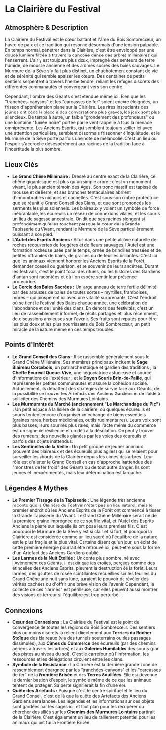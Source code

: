# La Clairière du Festival

## Atmosphère & Description

La Clairière du Festival est le cœur battant et l'âme du Bois Sombrecœur, un havre de paix et de tradition qui résonne désormais d'une tension palpable. En temps normal, pénétrer dans la Clairière, c'est être enveloppé par une douce lumière filtrée à travers la canopée dense des arbres millénaires qui l'enserrent. L'air y est toujours plus doux, imprégné des senteurs de terre humide, de mousse ancienne et des arômes sucrés des baies sauvages. Le Murmure de la Sève s'y fait plus distinct, un chuchotement constant de vie et de sérénité qui semble apaiser les cœurs. Des centaines de petits sentiers serpentent à travers l'herbe tendre, reliant les refuges discrets des différentes communautés et convergeant vers son centre.

Cependant, l'ombre des Géants s'est étendue même ici. Bien que les "tranchées-canyons" et les "carcasses de fer" soient encore éloignées, un frisson d'appréhension plane sur la Clairière. Les rires insouciants des jeunes ont cédé la place à des conversations plus graves, les jeux sont plus silencieux. De temps à autre, un faible "grondement des profondeurs" ou une lointaine "fumée noire" portée par le vent rappelle à tous la menace omniprésente. Les Anciens Esprits, qui semblent toujours veiller ici avec une attention particulière, semblent désormais frissonner d'inquiétude, et le Murmure de la Sève porte parfois une note de mélancolie. C'est un lieu où l'espoir s'accroche désespérément aux racines de la tradition face à l'incertitude la plus sombre.

## Lieux Clés

*   **Le Grand Chêne Millénaire :** Dressé au centre exact de la Clairière, ce chêne gigantesque est plus qu'un simple arbre ; c'est un monument vivant, le plus ancien témoin des Ages. Son tronc massif est tapissé de mousse et de lierre, et ses branches tentaculaires abritent d'innombrables nichoirs et cachettes. C'est sous son ombre protectrice que se réunit le Grand Conseil des Clans, et que sont prononcés les serments les plus solennels. Les blaireaux y voient un symbole de force inébranlable, les écureuils un réseau de connexions vitales, et les souris un lieu de sagesse ancestrale. On dit que ses racines plongent si profondément qu'elles touchent presque le cœur de la Grande Tapisserie du Vivant, rendant le Murmure de la Sève particulièrement puissant à son pied.
*   **L'Autel des Esprits Anciens :** Situé dans une petite alcôve naturelle de roches recouvertes de fougères et de fleurs sauvages, l'Autel est une formation rocheuse usée par le temps, ornée de brindilles tressées et de petites offrandes de baies, de graines ou de feuilles brillantes. C'est ici que les animaux viennent honorer les Anciens Esprits de la Forêt, demander conseil ou guérison, et se souvenir de leurs ancêtres. Durant les festivals, c'est le point focal des rituels, où les histoires des Gardiens d'antan sont racontées et où l'on espère sentir leur présence protectrice.
*   **Le Cercle des Baies Sacrées :** Un large anneau de terre fertile délimité par des arbustes de baies de toutes sortes – myrtilles, framboises, mûres – qui prospèrent ici avec une vitalité surprenante. C'est l'endroit où se tient le Festival des Baies chaque année, une célébration de l'abondance et de l'unité des clans. En dehors des festivités, c'est un lieu de rassemblement informel, de récits partagés et, plus récemment, de discussions anxieuses sur l'avenir. Ses fruits sont réputés pour être les plus doux et les plus nourrissants du Bois Sombrecœur, un petit miracle de la nature même en ces temps troublés.

## Points d'Intérêt

*   **Le Grand Conseil des Clans :** Il se rassemble généralement sous le Grand Chêne Millénaire. Ses membres principaux incluent le **Sage Blaireau Corcebois**, un patriarche stoïque et gardien des traditions ; la **Cheffe Écureuil Queue-Vive**, une négociatrice astucieuse et source d'informations de l'extérieur ; et le **Doyen Souris Brin-de-Paille**, qui représente les petites communautés et assure la cohésion sociale. Actuellement, ils débattent des stratégies de survie face aux Géants, de la possibilité de trouver les Artefacts des Anciens Gardiens et de l'aide à solliciter des Chemins des Murmures Lointains.
*   **Les Murmurants du Marché (anciennement "Le Marchandage du Pic") :** Un petit espace à la lisière de la clairière, où quelques écureuils et souris tentent encore d'organiser un échange de biens essentiels (graines rares, herbes médicinales, outils rudimentaires). Leurs voix sont plus basses, leurs sourires plus rares, mais l'acte même du commerce est un signe de résilience et un défi à la désolation. On peut y trouver des rumeurs, des nouvelles glanées par les voies des écureuils et parfois des objets inattendus.
*   **Les Sentinelles de la Veille :** Un petit groupe de jeunes animaux (souvent des blaireaux et des écureuils plus agiles) qui se relaient pour surveiller les abords de la Clairière depuis les cimes des arbres. Leur rôle est d'alerter le Grand Conseil en cas d'approche inattendue des "monstres de fer froid" des Géants ou de tout autre danger. Ils sont jeunes et inexpérimentés, mais leur détermination est farouche.

## Légendes & Mythes

*   **Le Premier Tissage de la Tapisserie :** Une légende très ancienne raconte que la Clairière du Festival n'était pas un lieu naturel, mais le premier endroit où les Anciens Esprits de la Forêt ont commencé à tisser la Grande Tapisserie du Vivant. Le Grand Chêne Millénaire serait né de la première graine imprégnée de ce souffle vital, et l'Autel des Esprits Anciens la pierre sur laquelle ils ont posé leurs premiers fils. C'est pourquoi le Murmure de la Sève y est si clair et si fort, et pourquoi la Clairière est considérée comme un lieu sacré où l'équilibre de la nature est le plus fragile et le plus vital. Certains disent qu'un jour, un éclat de cette première énergie pourrait être retrouvé ici, peut-être sous la forme d'un Artefact des Anciens Gardiens oublié.
*   **Les Larmes de la Nuit Étoilée :** Un conte plus sombre, né avec l'Avènement des Géants. Il est dit que les étoiles, perçues comme des étincelles des Anciens Esprits, pleurent la destruction de la forêt. Leurs larmes, des gouttes de rosée scintillantes recueillies sur les feuilles du Grand Chêne une nuit sans lune, auraient le pouvoir de révéler des vérités cachées ou d'offrir une brève vision de l'avenir. Cependant, la collecte de ces "larmes" est périlleuse, car elles peuvent aussi montrer des visions de terreur si l'équilibre est trop perturbé.

## Connexions

*   **Cœur des Connexions :** La Clairière du Festival est le point de convergence de toutes les régions du Bois Sombrecœur. Des sentiers plus ou moins discrets la relient directement aux **Terriers du Rocher Stoïque** des blaireaux (via des tunnels souterrains ou des passages dissimulés), aux **Cimes du Commerce** des écureuils (par des chemins aériens à travers les arbres) et aux **Galeries Humilables** des souris (par des pistes au niveau du sol). C'est le carrefour où l'information, les ressources et les délégations circulent entre les clans.
*   **Symbole de la Résistance :** La Clairière est la dernière grande zone de rassemblement épargnée par les "tranchées-canyons" et les "carcasses de fer" de la **Frontière Brisée** et des **Terres Souillées**. Elle est devenue le dernier bastion d'espoir, le symbole même de ce que les animaux tentent de protéger. Sa perte signifierait la fin d'une ère.
*   **Quête des Artefacts :** Puisque c'est le centre spirituel et le lieu du Grand Conseil, c'est de là que la quête des Artefacts des Anciens Gardiens sera lancée. Les légendes et les informations sur ces objets sont gardées par les sages ici, et tout plan pour les récupérer ou chercher des alliés sur les **Chemins des Murmures Lointains** partirait de la Clairière. C'est également un lieu de ralliement potentiel pour les animaux qui ont fui la Frontière Brisée.